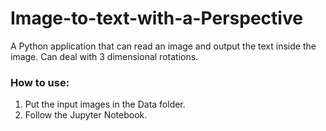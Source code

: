 # Image-to-text-with-a-Perspective

A Python application that can read an image and output the text inside the image. Can deal with 3 dimensional rotations.

### How to use:
1. Put the input images in the Data folder.
2. Follow the Jupyter Notebook.

